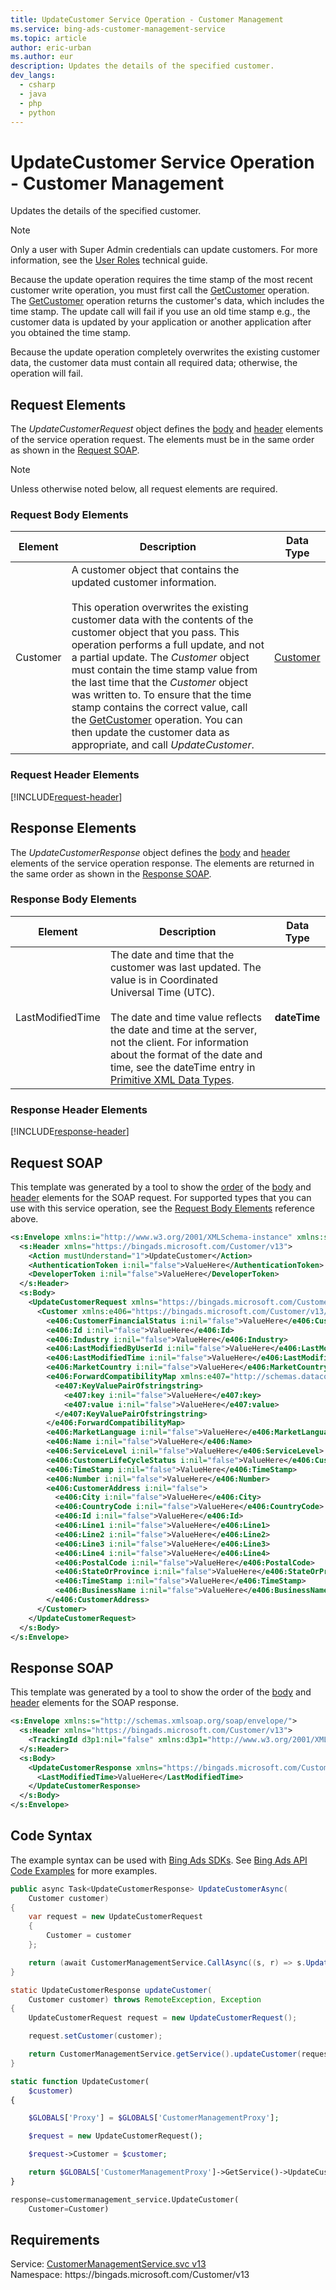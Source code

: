 ```yaml
---
title: UpdateCustomer Service Operation - Customer Management
ms.service: bing-ads-customer-management-service
ms.topic: article
author: eric-urban
ms.author: eur
description: Updates the details of the specified customer.
dev_langs: 
  - csharp
  - java
  - php
  - python
---
```

# UpdateCustomer Service Operation - Customer Management
Updates the details of the specified customer.  

> [!NOTE]
> Only a user with Super Admin credentials can update customers. For more information, see the [User Roles](../guides/account-hierarchy-permissions.md#user-roles) technical guide.  

Because the update operation requires the time stamp of the most recent customer write operation, you must first call the [GetCustomer](getcustomer.md) operation. The [GetCustomer](getcustomer.md) operation returns the customer's data, which includes the time stamp. The update call will fail if you use an old time stamp e.g., the customer data is updated by your application or another application after you obtained the time stamp. 

Because the update operation completely overwrites the existing customer data, the customer data must contain all required data; otherwise, the operation will fail.

## <a name="request"></a>Request Elements
The *UpdateCustomerRequest* object defines the [body](#request-body) and [header](#request-header) elements of the service operation request. The elements must be in the same order as shown in the [Request SOAP](#request-soap). 

> [!NOTE]
> Unless otherwise noted below, all request elements are required.

### <a name="request-body"></a>Request Body Elements

|Element|Description|Data Type|
|-----------|---------------|-------------|
|<a name="customer"></a>Customer|A customer object that contains the updated customer information.<br/><br/>This operation overwrites the existing customer data with the contents of the customer object that you pass. This operation performs a full update, and not a partial update. The *Customer* object must contain the time stamp value from the last time that the *Customer* object was written to. To ensure that the time stamp contains the correct value, call the [GetCustomer](getcustomer.md) operation. You can then update the customer data as appropriate, and call *UpdateCustomer*.|[Customer](customer.md)|

### <a name="request-header"></a>Request Header Elements
[!INCLUDE[request-header](./includes/request-header.md)]

## <a name="response"></a>Response Elements
The *UpdateCustomerResponse* object defines the [body](#response-body) and [header](#response-header) elements of the service operation response. The elements are returned in the same order as shown in the [Response SOAP](#response-soap).

### <a name="response-body"></a>Response Body Elements

|Element|Description|Data Type|
|-----------|---------------|-------------|
|<a name="lastmodifiedtime"></a>LastModifiedTime|The date and time that the customer was last updated. The value is in Coordinated Universal Time (UTC).<br/><br/>The date and time value reflects the date and time at the server, not the client. For information about the format of the date and time, see the dateTime entry in [Primitive XML Data Types](https://go.microsoft.com/fwlink/?linkid=859198).|**dateTime**|

### <a name="response-header"></a>Response Header Elements
[!INCLUDE[response-header](./includes/response-header.md)]

## <a name="request-soap"></a>Request SOAP
This template was generated by a tool to show the [order](../guides/services-protocol.md#element-order) of the [body](#request-body) and [header](#request-header) elements for the SOAP request. For supported types that you can use with this service operation, see the [Request Body Elements](#request-body) reference above.

```xml
<s:Envelope xmlns:i="http://www.w3.org/2001/XMLSchema-instance" xmlns:s="http://schemas.xmlsoap.org/soap/envelope/">
  <s:Header xmlns="https://bingads.microsoft.com/Customer/v13">
    <Action mustUnderstand="1">UpdateCustomer</Action>
    <AuthenticationToken i:nil="false">ValueHere</AuthenticationToken>
    <DeveloperToken i:nil="false">ValueHere</DeveloperToken>
  </s:Header>
  <s:Body>
    <UpdateCustomerRequest xmlns="https://bingads.microsoft.com/Customer/v13">
      <Customer xmlns:e406="https://bingads.microsoft.com/Customer/v13/Entities" i:nil="false">
        <e406:CustomerFinancialStatus i:nil="false">ValueHere</e406:CustomerFinancialStatus>
        <e406:Id i:nil="false">ValueHere</e406:Id>
        <e406:Industry i:nil="false">ValueHere</e406:Industry>
        <e406:LastModifiedByUserId i:nil="false">ValueHere</e406:LastModifiedByUserId>
        <e406:LastModifiedTime i:nil="false">ValueHere</e406:LastModifiedTime>
        <e406:MarketCountry i:nil="false">ValueHere</e406:MarketCountry>
        <e406:ForwardCompatibilityMap xmlns:e407="http://schemas.datacontract.org/2004/07/System.Collections.Generic" i:nil="false">
          <e407:KeyValuePairOfstringstring>
            <e407:key i:nil="false">ValueHere</e407:key>
            <e407:value i:nil="false">ValueHere</e407:value>
          </e407:KeyValuePairOfstringstring>
        </e406:ForwardCompatibilityMap>
        <e406:MarketLanguage i:nil="false">ValueHere</e406:MarketLanguage>
        <e406:Name i:nil="false">ValueHere</e406:Name>
        <e406:ServiceLevel i:nil="false">ValueHere</e406:ServiceLevel>
        <e406:CustomerLifeCycleStatus i:nil="false">ValueHere</e406:CustomerLifeCycleStatus>
        <e406:TimeStamp i:nil="false">ValueHere</e406:TimeStamp>
        <e406:Number i:nil="false">ValueHere</e406:Number>
        <e406:CustomerAddress i:nil="false">
          <e406:City i:nil="false">ValueHere</e406:City>
          <e406:CountryCode i:nil="false">ValueHere</e406:CountryCode>
          <e406:Id i:nil="false">ValueHere</e406:Id>
          <e406:Line1 i:nil="false">ValueHere</e406:Line1>
          <e406:Line2 i:nil="false">ValueHere</e406:Line2>
          <e406:Line3 i:nil="false">ValueHere</e406:Line3>
          <e406:Line4 i:nil="false">ValueHere</e406:Line4>
          <e406:PostalCode i:nil="false">ValueHere</e406:PostalCode>
          <e406:StateOrProvince i:nil="false">ValueHere</e406:StateOrProvince>
          <e406:TimeStamp i:nil="false">ValueHere</e406:TimeStamp>
          <e406:BusinessName i:nil="false">ValueHere</e406:BusinessName>
        </e406:CustomerAddress>
      </Customer>
    </UpdateCustomerRequest>
  </s:Body>
</s:Envelope>
```

## <a name="response-soap"></a>Response SOAP
This template was generated by a tool to show the order of the [body](#response-body) and [header](#response-header) elements for the SOAP response.

```xml
<s:Envelope xmlns:s="http://schemas.xmlsoap.org/soap/envelope/">
  <s:Header xmlns="https://bingads.microsoft.com/Customer/v13">
    <TrackingId d3p1:nil="false" xmlns:d3p1="http://www.w3.org/2001/XMLSchema-instance">ValueHere</TrackingId>
  </s:Header>
  <s:Body>
    <UpdateCustomerResponse xmlns="https://bingads.microsoft.com/Customer/v13">
      <LastModifiedTime>ValueHere</LastModifiedTime>
    </UpdateCustomerResponse>
  </s:Body>
</s:Envelope>
```

## <a name="example"></a>Code Syntax
The example syntax can be used with [Bing Ads SDKs](../guides/client-libraries.md). See [Bing Ads API Code Examples](../guides/code-examples.md) for more examples.
```csharp
public async Task<UpdateCustomerResponse> UpdateCustomerAsync(
	Customer customer)
{
	var request = new UpdateCustomerRequest
	{
		Customer = customer
	};

	return (await CustomerManagementService.CallAsync((s, r) => s.UpdateCustomerAsync(r), request));
}
```
```java
static UpdateCustomerResponse updateCustomer(
	Customer customer) throws RemoteException, Exception
{
	UpdateCustomerRequest request = new UpdateCustomerRequest();

	request.setCustomer(customer);

	return CustomerManagementService.getService().updateCustomer(request);
}
```
```php
static function UpdateCustomer(
	$customer)
{

	$GLOBALS['Proxy'] = $GLOBALS['CustomerManagementProxy'];

	$request = new UpdateCustomerRequest();

	$request->Customer = $customer;

	return $GLOBALS['CustomerManagementProxy']->GetService()->UpdateCustomer($request);
}
```
```python
response=customermanagement_service.UpdateCustomer(
	Customer=Customer)
```

## Requirements
Service: [CustomerManagementService.svc v13](https://clientcenter.api.bingads.microsoft.com/Api/CustomerManagement/v13/CustomerManagementService.svc)  
Namespace: https\://bingads.microsoft.com/Customer/v13  

